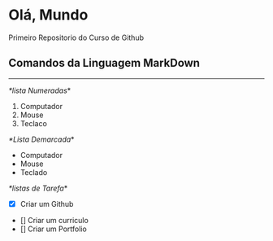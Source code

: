 # Olá, Mundo
 Primeiro Repositorio do Curso de Github
 
## Comandos da Linguagem MarkDown
---

 _*lista Numeradas_*

 1. Computador
 2. Mouse
 3. Teclaco

_*Lista Demarcada_*

* Computador
* Mouse
* Teclado

_*listas de Tarefa_*
- [x] Criar um Github
- [] Criar um curriculo
- [] Criar um Portfolio
